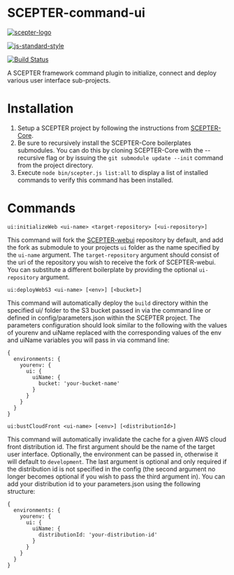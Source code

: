 # SCEPTER-command-ui

[![scepter-logo](http://res.cloudinary.com/source-4-society/image/upload/v1519221119/scepter_hzpcqt.png)](https://github.com/source4societyorg/SCEPTER-core)

[![js-standard-style](https://cdn.rawgit.com/standard/standard/master/badge.svg)](http://standardjs.com)

[![Build Status](https://travis-ci.org/source4societyorg/SCEPTER-command-ui.svg?branch=master)](https://travis-ci.org/source4societyorg/SCEPTER-command-ui)


A SCEPTER framework command plugin to initialize, connect and deploy various user interface sub-projects.

# Installation

1. Setup a SCEPTER project by following the instructions from [SCEPTER-Core](https://github.com/source4societyorg/SCEPTER-core).
2. Be sure to recursively install the SCEPTER-Core boilerplates submodules. You can do this by cloning SCEPTER-Core with the --recursive flag or by issuing the `git submodule update --init` command from the project directory.
3. Execute `node bin/scepter.js list:all` to display a list of installed commands to verify this command has been installed.

# Commands

`ui:initializeWeb <ui-name> <target-repository> [<ui-repository>]`

  This command will fork the [SCEPTER-webui](https://github.com/source4societyorg/SCEPTER-webui) repository by default, and add the fork as submodule to your projects `ui` folder as the name specified by the `ui-name` argument. The `target-repository` argument should consist of the uri of the repository you wish to receive the fork of SCEPTER-webui. You can substitute a different boilerplate by providing the optional `ui-repository` argument. 

`ui:deployWebS3 <ui-name> [<env>] [<bucket>]`

  This command will automatically deploy the `build` directory within the specified ui/<ui-name> folder to the S3 bucket passed in via the command line or defined in config/parameters.json within the SCEPTER project. The parameters configuration should look similar to the following with the values of yourenv and uiName replaced with the corresponding values of the env and uiName variables you will pass in via command line:
  
    {
      environments: {
        yourenv: {
          ui: {
            uiName: {
              bucket: 'your-bucket-name'
            }
          }
        }
      }
    }

`ui:bustCloudFront <ui-name> [<env>] [<distributionId>]`

  This command will automatically invalidate the cache for a given AWS cloud front distribution id. The first argument should be the name of the target user interface. Optionally, the environment can be passed in, otherwise it will default to `development`. The last argument is optional and only required if the distribution id is not specified in the config (the second argument no longer becomes optional if you wish to pass the third argument in). You can add your distribution id to your parameters.json using the following structure:
  
    {
      environments: {
        yourenv: {
          ui: {
            uiName: {
              distributionId: 'your-distribution-id'
            }
          }
        }
      }
    }